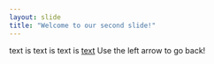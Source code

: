 ```yaml
---
layout: slide
title: "Welcome to our second slide!"
---
```

text is text is text is [text](https://chrome.google.com/webstore/detail/text/mmfbcljfglbokpmkimbfghdkjmjhdgbg?hl=en)
Use the left arrow to go back!
